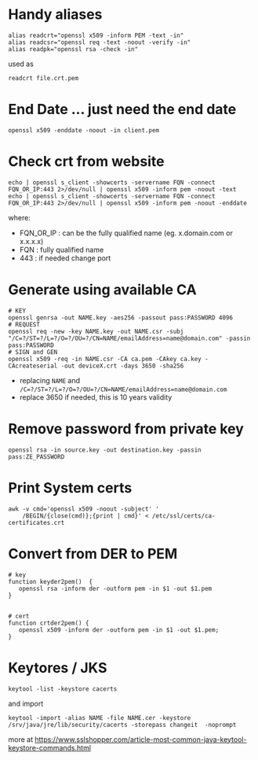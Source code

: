 # Handy aliases

```
alias readcrt="openssl x509 -inform PEM -text -in"
alias readcsr="openssl req -text -noout -verify -in"
alias readpk="openssl rsa -check -in"
```

used as
```
readcrt file.crt.pem
```

# End Date ... just need the end date

```
openssl x509 -enddate -noout -in client.pem
```

# Check crt from website

```
echo | openssl s_client -showcerts -servername FQN -connect FQN_OR_IP:443 2>/dev/null | openssl x509 -inform pem -noout -text
echo | openssl s_client -showcerts -servername FQN -connect FQN_OR_IP:443 2>/dev/null | openssl x509 -inform pem -noout -enddate
```

where:
- FQN_OR_IP : can be the fully qualified name (eg. x.domain.com or x.x.x.x)
- FQN : fully qualified name
- 443 : if needed change port

# Generate using available CA

```
# KEY
openssl genrsa -out NAME.key -aes256 -passout pass:PASSWORD 4096
# REQUEST
openssl req -new -key NAME.key -out NAME.csr -subj "/C=?/ST=?/L=?/O=?/OU=?/CN=NAME/emailAddress=name@domain.com" -passin pass:PASSWORD
# SIGN and GEN
openssl x509 -req -in NAME.csr -CA ca.pem -CAkey ca.key -CAcreateserial -out deviceX.crt -days 3650 -sha256
```

- replacing `NAME` and `/C=?/ST=?/L=?/O=?/OU=?/CN=NAME/emailAddress=name@domain.com`
- replace 3650 if needed, this is 10 years validity

# Remove password from private key

```
openssl rsa -in source.key -out destination.key -passin pass:ZE_PASSWORD
```

# Print System certs

```
awk -v cmd='openssl x509 -noout -subject' '
    /BEGIN/{close(cmd)};{print | cmd}' < /etc/ssl/certs/ca-certificates.crt
```

# Convert from DER to PEM

```
# key
function keyder2pem()  {
   openssl rsa -inform der -outform pem -in $1 -out $1.pem
}
 
 
# cert
function crtder2pem() {
   openssl x509 -inform der -outform pem -in $1 -out $1.pem;
}
```

# Keytores / JKS

```
keytool -list -keystore cacerts
```

and import

```
keytool -import -alias NAME -file NAME.cer -keystore /srv/java/jre/lib/security/cacerts -storepass changeit  -noprompt
```

more at https://www.sslshopper.com/article-most-common-java-keytool-keystore-commands.html

